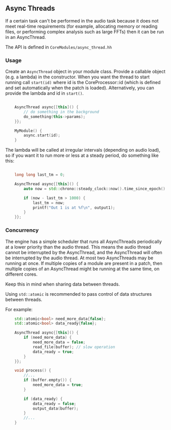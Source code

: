 ## Async Threads

If a certain task can't be performed in the audio task because it does not meet
real-time requirements (for example, allocating memory or reading files, or
performing complex analysis such as large FFTs) then it can be run in an
AsyncThread.

The API is defined in `CoreModules/async_thread.hh`


### Usage

Create an `AsyncThread` object in your module class. Provide a callable object (e.g. a lambda) in the constructor. When you want the thread to start running call `start(id)` where id is the CoreProcessor::id (which is defined and set automatically when the patch is loaded). Alternatively, you can provide the lambda and id in `start()`.

```c++

	AsyncThread async{[this]() {
        // do something in the background
        do_something(this->params);
	}};

	MyModule() {
		async.start(id);
	}

```


The lambda will be called at irregular intervals (depending on audio load), so if you want it to run more or less at a steady period, do something like this:

```c++

	long long last_tm = 0;

	AsyncThread async{[this]() {
		auto now = std::chrono::steady_clock::now().time_since_epoch().count() / 1'000'000LL;

		if (now - last_tm > 1000) {
			last_tm = now;
			printf("Out 1 is at %f\n", output1);
		}
	}};

```


### Concurrency

The engine has a simple scheduler that runs all AsyncThreads periodically at 
a lower priority than the audio thread. This means the audio thread cannot be 
interrupted by the AsyncThread, and the AsyncThread will often be interrupted by
the audio thread. 
At most two AsyncThreads may be running at once. If multiple copies of a module
are present in a patch, then multiple copies of an AsyncThread might be running
at the same time, on different cores.

Keep this in mind when sharing data between threads.

Using `std::atomic` is recommended to pass control of data structures between threads.

For example: 

```c++
    std::atomic<bool> need_more_data{false};
    std::atomic<bool> data_ready{false};

	AsyncThread async{[this]() {
        if (need_more_data) {
            need_more_data = false;
            read_file(buffer); // slow operation
            data_ready = true;
        }
	}};

    void process() {
        //...
        if (buffer.empty()) {
            need_more_data = true;
        }

        if (data_ready) {
            data_ready = false;
            output_data(buffer);
        }
        //...
    }


```
